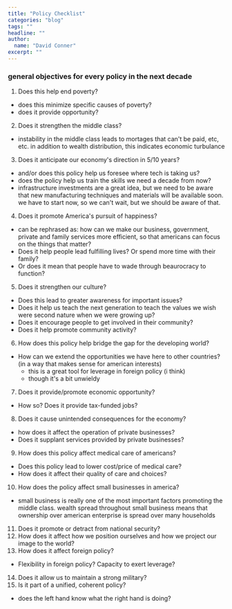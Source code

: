 ```yaml
---
title: "Policy Checklist"
categories: "blog"
tags: ""
headline: ""
author:
  name: "David Conner"
excerpt: ""
---
```


### general objectives for every policy in the next decade

1. Does this help end poverty?
  - does this minimize specific causes of poverty?
  - does it provide opportunity?
2. Does it strengthen the middle class?
  - instability in the middle class leads to mortages that can't be
    paid, etc, etc. in addition to wealth distribution, this indicates
    economic turbulance
3. Does it anticipate our economy's direction in 5/10 years?
  - and/or does this policy help us foresee where tech is taking us?
  - does the policy help us train the skills we need a decade from
    now?
  - infrastructure investments are a great idea, but we need to be
    aware that new manufacturing techniques and materials will be
    available soon.  we have to start now, so we can't wait, but we
    should be aware of that.
4. Does it promote America's pursuit of happiness?
  - can be rephrased as: how can we make our business, government,
    private and family services more efficient, so that americans can
    focus on the things that matter?
  - Does it help people lead fulfilling lives? Or spend more time with
    their family?
  - Or does it mean that people have to wade through beaurocracy to
    function?
5. Does it strengthen our culture?
  - Does this lead to greater awareness for important issues?
  - Does it help us teach the next generation to teach the values we
    wish were second nature when we were growing up?
  - Does it encourage people to get involved in their community?
  - Does it help promote community activity?
6. How does this policy help bridge the gap for the developing world?
  - How can we extend the opportunities we have here to other
    countries?  (in a way that makes sense for american interests)
    - this is a great tool for leverage in foreign policy (i think)
    - though it's a bit unwieldy
7. Does it provide/promote economic opportunity?
  - How so? Does it provide tax-funded jobs?
8. Does it cause unintended consequences for the economy?
  - how does it affect the operation of private businesses?
  - Does it supplant services provided by private businesses?
9. How does this policy affect medical care of americans?
  - Does this policy lead to lower cost/price of medical care?
  - How does it affect their quality of care and choices?
10. How does the policy affect small businesses in america?
  - small business is really one of the most important factors
    promoting the middle class. wealth spread throughout small
    business means that ownership over american enterprise is spread
    over many households
11. Does it promote or detract from national security?
12. How does it affect how we position ourselves and how we project
    our image to the world?
13. How does it affect foreign policy?
  - Flexibility in foreign policy? Capacity to exert leverage?
14. Does it allow us to maintain a strong military?
15. Is it part of a unified, coherent policy?
  - does the left hand know what the right hand is doing?
